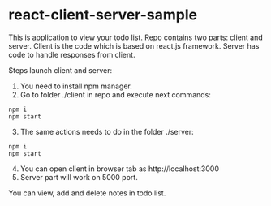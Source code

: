# react-client-server-sample

This is application to view your todo list.
Repo contains two parts: client and server.
Client is the code which is based on react.js framework.
Server has code to handle responses from client.

Steps launch client and server:
1. You need to install npm manager.
2. Go to folder ./client in repo and execute next commands:
```shell
npm i
npm start
```
3. The same actions needs to do in the folder ./server:
```shell
npm i
npm start
```
4. You can open client in browser tab as http://localhost:3000
5. Server part will work on 5000 port.

You can view, add and delete notes in todo list.
